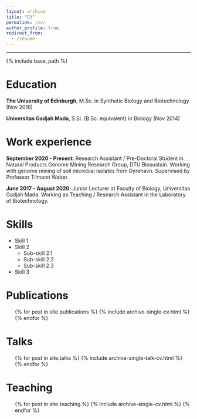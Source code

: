 ```yaml
---
layout: archive
title: "CV"
permalink: /cv/
author_profile: true
redirect_from:
  - /resume
---
```


***

{% include base_path %}

Education
======
**The University of Edinburgh**, M.Sc. in Synthetic Biology and Biotechnology (Nov 2016)

**Universitas Gadjah Mada**, S.Si. (B.Sc. equivalent) in Biology (Nov 2014)


Work experience
======
**September 2020 - Present**: Research Assistant / Pre-Doctoral Student in Natural Products Genome Mining Research Group, DTU Biosustain. Working with genome mining of soil microbial isolates from Dyrehavn. Supervised by Professor Tilmann Weber.

**June 2017 - August 2020**: Junior Lecturer at Faculty of Biology, Universitas Gadjah Mada. Working as Teaching / Research Assistant in the Laboratory of Biotechnology.
  
Skills
======
* Skill 1
* Skill 2
  * Sub-skill 2.1
  * Sub-skill 2.2
  * Sub-skill 2.3
* Skill 3

Publications
======
  <ul>{% for post in site.publications %}
    {% include archive-single-cv.html %}
  {% endfor %}</ul>
  
Talks
======
  <ul>{% for post in site.talks %}
    {% include archive-single-talk-cv.html %}
  {% endfor %}</ul>
  
Teaching
======
  <ul>{% for post in site.teaching %}
    {% include archive-single-cv.html %}
  {% endfor %}</ul>
  
